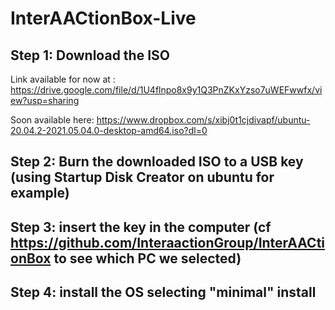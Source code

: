 # InterAACtionBox-Live

## Step 1: Download the ISO 

Link available for now at :
https://drive.google.com/file/d/1U4flnpo8x9y1Q3PnZKxYzso7uWEFwwfx/view?usp=sharing

Soon available here:
https://www.dropbox.com/s/xibj0t1cjdivapf/ubuntu-20.04.2-2021.05.04.0-desktop-amd64.iso?dl=0

## Step 2: Burn the downloaded ISO to a USB key (using Startup Disk Creator on ubuntu for example)

## Step 3: insert the key in the computer (cf https://github.com/InteraactionGroup/InterAACtionBox to see which PC we selected)

## Step 4: install the OS selecting "minimal" install
